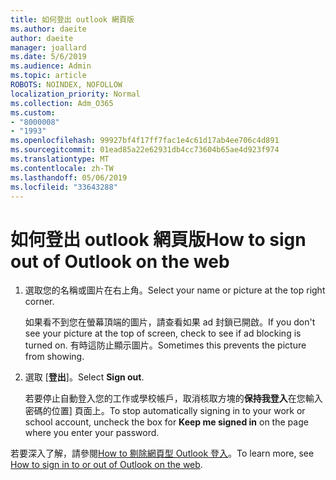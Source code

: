 ```yaml
---
title: 如何登出 outlook 網頁版
ms.author: daeite
author: daeite
manager: joallard
ms.date: 5/6/2019
ms.audience: Admin
ms.topic: article
ROBOTS: NOINDEX, NOFOLLOW
localization_priority: Normal
ms.collection: Adm_O365
ms.custom:
- "8000008"
- "1993"
ms.openlocfilehash: 99927bf4f17ff7fac1e4c61d17ab4ee706c4d891
ms.sourcegitcommit: 01ead85a22e62931db4cc73604b65ae4d923f974
ms.translationtype: MT
ms.contentlocale: zh-TW
ms.lasthandoff: 05/06/2019
ms.locfileid: "33643288"
---
```

# <a name="how-to-sign-out-of-outlook-on-the-web"></a><span data-ttu-id="87095-102">如何登出 outlook 網頁版</span><span class="sxs-lookup"><span data-stu-id="87095-102">How to sign out of Outlook on the web</span></span>

1. <span data-ttu-id="87095-103">選取您的名稱或圖片在右上角。</span><span class="sxs-lookup"><span data-stu-id="87095-103">Select your name or picture at the top right corner.</span></span>
    
    <span data-ttu-id="87095-104">如果看不到您在螢幕頂端的圖片，請查看如果 ad 封鎖已開啟。</span><span class="sxs-lookup"><span data-stu-id="87095-104">If you don't see your picture at the top of screen, check to see if ad blocking is turned on.</span></span> <span data-ttu-id="87095-105">有時這防止顯示圖片。</span><span class="sxs-lookup"><span data-stu-id="87095-105">Sometimes this prevents the picture from showing.</span></span>
    
2. <span data-ttu-id="87095-106">選取 [**登出**]。</span><span class="sxs-lookup"><span data-stu-id="87095-106">Select **Sign out**.</span></span> 
    
    <span data-ttu-id="87095-107">若要停止自動登入您的工作或學校帳戶，取消核取方塊的**保持我登入**在您輸入密碼的位置] 頁面上。</span><span class="sxs-lookup"><span data-stu-id="87095-107">To stop automatically signing in to your work or school account, uncheck the box for **Keep me signed in** on the page where you enter your password.</span></span> 
    
<span data-ttu-id="87095-108">若要深入了解，請參閱[How to 剔除網頁型 Outlook 登入](https://support.office.com/article/763fab4d-0138-4814-b450-37fc286bcb79)。</span><span class="sxs-lookup"><span data-stu-id="87095-108">To learn more, see [How to sign in to or out of Outlook on the web](https://support.office.com/article/763fab4d-0138-4814-b450-37fc286bcb79).</span></span>